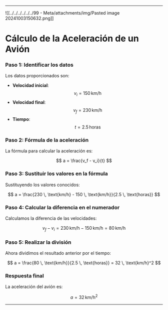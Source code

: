 	

---
![[../../../../../../99 - Meta/attachments/img/Pasted image 20241003150632.png]]
# Cálculo de la Aceleración de un Avión

### Paso 1: Identificar los datos

Los datos proporcionados son:

- **Velocidad inicial**: 
$$ 
v_i = 150 \, \text{km/h} 
$$
- **Velocidad final**: 
$$ 
v_f = 230 \, \text{km/h} 
$$
- **Tiempo**: 
$$ 
t = 2.5 \, \text{horas} 
$$

### Paso 2: Fórmula de la aceleración

La fórmula para calcular la aceleración es:

$$
a = \frac{v_f - v_i}{t}
$$

### Paso 3: Sustituir los valores en la fórmula

Sustituyendo los valores conocidos:

$$
a = \frac{230 \, \text{km/h} - 150 \, \text{km/h}}{2.5 \, \text{horas}}
$$

### Paso 4: Calcular la diferencia en el numerador

Calculamos la diferencia de las velocidades:

$$
v_f - v_i = 230 \, \text{km/h} - 150 \, \text{km/h} = 80 \, \text{km/h}
$$

### Paso 5: Realizar la división

Ahora dividimos el resultado anterior por el tiempo:

$$
a = \frac{80 \, \text{km/h}}{2.5 \, \text{horas}} = 32 \, \text{km/h}^2
$$

### Respuesta final

La aceleración del avión es:

$$
a = 32 \, \text{km/h}^2
$$

---

